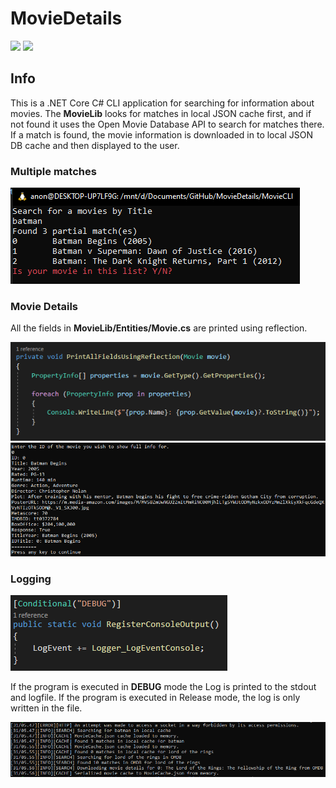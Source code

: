 # MovieDetails
 
<img src="https://github.com/Chlorine-trifluoride/MovieDetails/workflows/.NET%20Core%20Build/badge.svg"/>
<img src="https://github.com/Chlorine-trifluoride/MovieDetails/workflows/MSTests/badge.svg"/>


## Info

This is a .NET Core C# CLI application for searching for information about movies.
The **MovieLib** looks for matches in local JSON cache first, and if not found it uses the Open Movie Database API to search for matches there. If a match is found, the movie information is downloaded in to local JSON DB cache and then displayed to the user.

### Multiple matches

<img src="https://github.com/Chlorine-trifluoride/MovieDetails/raw/master/Media/multiple_choise.png"/>

### Movie Details

All the fields in **MovieLib/Entities/Movie.cs** are printed using reflection.

<img src="https://github.com/Chlorine-trifluoride/MovieDetails/raw/master/Media/reflection.png"/>

<img src="https://github.com/Chlorine-trifluoride/MovieDetails/raw/master/Media/movie_info.png"/>

### Logging

<img src="https://github.com/Chlorine-trifluoride/MovieDetails/raw/master/Media/condition_debug.png"/>

If the program is executed in **DEBUG** mode the Log is printed to the stdout and logfile.
If the program is executed in Release mode, the log is only written in the file.

<img src="https://github.com/Chlorine-trifluoride/MovieDetails/raw/master/Media/logger.png"/>
